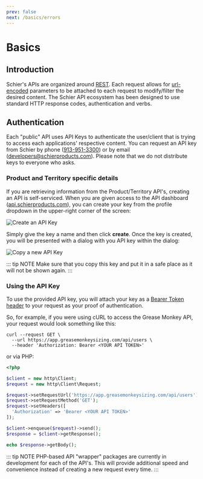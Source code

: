 ```yaml
---
prev: false
next: /basics/errors
---
```


# Basics

## Introduction

Schier's APIs are organized around [REST](https://en.wikipedia.org/wiki/Representational_state_transfer). Each request allows for [url-encoded](https://www.w3schools.com/tags/ref_urlencode.ASP) parameters to be attached to each request to modify/filter the desired content. The Schier API ecosystem has been designed to use standard HTTP response codes, authentication and verbs.

## Authentication

Each "public" API uses API Keys to authenticate the user/client that is trying to access each applications' respective content. You can request an API key from Schier by phone ([913-951-3300](tel://9139513300)) or by email ([developers@schierproducts.com](mailto:developers@schierproducts.com)). Please note that we do not distribute keys to everyone who asks.

### Product and Territory specific details

If you are retrieving information from the Product/Territory API's, creating an API is self-serviced. When you are given access to the API dashboard ([api.schierproducts.com](https://api.schierproducts.com)), you can create your key from the profile dropdown in the upper-right corner of the screen:

<img :src="$withBase('/assets/img/screenshots/creating-api-key.png')" alt="Create an API Key">

Simply give the key a name and then click **create**. Once the key is created, you will be presented with a dialog with you API key within the dialog:

<img :src="$withBase('/assets/img/screenshots/copy-api-key.png')" alt="Copy a new API Key">

::: tip NOTE
Make sure that you copy this key and put it in a safe place as it will not be shown again.
:::

### Using the API Key

To use the provided API key, you will attach your key as a [Bearer Token header](https://www.loginradius.com/blog/async/everything-you-want-to-know-about-authorization-headers/) to your request as your proof of authentication.

So, for example, if you were using cURL to access the Grease Monkey API, your request would look something like this:

``` http
curl --request GET \
  --url https://app.greasemonkeysizing.com/api/users \
  --header 'Authorization: Bearer <YOUR API TOKEN>'
```

or via PHP:

```php
<?php

$client = new http\Client;
$request = new http\Client\Request;

$request->setRequestUrl('https://app.greasemonkeysizing.com/api/users');
$request->setRequestMethod('GET');
$request->setHeaders([
  'Authorization' => 'Bearer <YOUR API TOKEN>'
]);

$client->enqueue($request)->send();
$response = $client->getResponse();

echo $response->getBody();
```

::: tip NOTE
PHP-based API "wrapper" packages are currently in development for each of the API's. This will provide additional speed and convenience instead of creating a new request every time.
:::